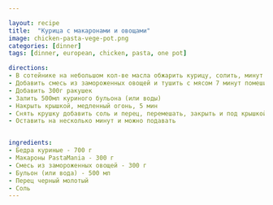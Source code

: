 ```yaml
---

layout: recipe
title:  "Курица с макаронами и овощами"
image: chicken-pasta-vege-pot.png
categories: [dinner]
tags: [dinner, european, chicken, pasta, one pot]

directions:
- В сотейнике на небольшом кол-ве масла обжарить курицу, солить, минут 5-7
- Добавить смесь из замороженных овощей и тушить с мясом 7 минут помешивая
- Добавить 300г ракушек
- Залить 500мл куриного бульона (или воды)
- Накрыть крышкой, медленный огонь, 5 мин
- Снять крушку добавить соль и перец, перемешать, закрыть и под крышкой еще 2-3 минуты. Бульона на дне должно остаться совсем немного
- Оставить на несколько минут и можно подавать


ingredients:
- Бедра куриные - 700 г
- Макароны PastaMania - 300 г
- Смесь из замороженных овощей - 300 г
- Бульон (или вода) - 500 мл
- Перец черный молотый
- Соль 
---
```


